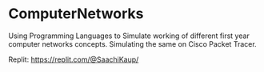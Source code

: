 # ComputerNetworks
Using Programming Languages to Simulate working of different first year computer networks concepts. Simulating the same on Cisco Packet Tracer.

Replit: https://replit.com/@SaachiKaup/
